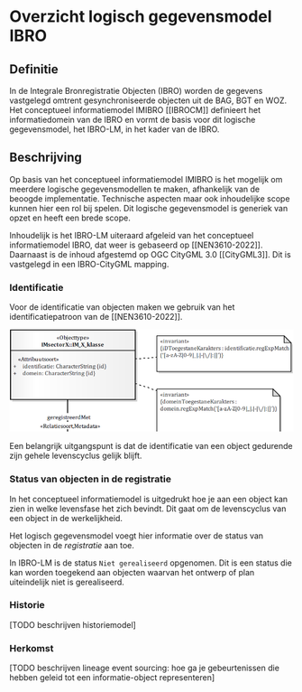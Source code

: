 # Overzicht logisch gegevensmodel IBRO

## Definitie
In de Integrale Bronregistratie Objecten (IBRO) worden de gegevens vastgelegd omtrent gesynchroniseerde objecten uit de BAG, BGT en WOZ. Het conceptueel informatiemodel IMIBRO [[IBROCM]] definieert het informatiedomein van de IBRO en vormt de basis voor dit logische gegevensmodel, het IBRO-LM, in het kader van de IBRO.

## Beschrijving

Op basis van het conceptueel informatiemodel IMIBRO is het mogelijk om meerdere logische gegevensmodellen te maken, afhankelijk van de beoogde implementatie. Technische aspecten maar ook inhoudelijke scope kunnen hier een rol bij spelen. Dit logische gegevensmodel is generiek van opzet en heeft een brede scope. 

Inhoudelijk is het IBRO-LM uiteraard afgeleid van het conceptueel informatiemodel IBRO, dat weer is gebaseerd op [[NEN3610-2022]]. Daarnaast is de inhoud afgestemd op OGC CityGML 3.0 [[CityGML3]]. Dit is vastgelegd in een IBRO-CityGML mapping.

### Identificatie

Voor de identificatie van objecten maken we gebruik van het identificatiepatroon van de [[NEN3610-2022]]. 

![NEN 3610 identificatie](media/nen3610-identificatie.png "Modelleerpatroon voor identificatie in NEN 3610")

Een belangrijk uitgangspunt is dat de identificatie van een object gedurende zijn gehele levenscyclus gelijk blijft.

### Status van objecten in de registratie

In het conceptueel informatiemodel is uitgedrukt hoe je aan een object kan zien in welke levensfase het zich bevindt. Dit gaat om de levenscyclus van een object in de werkelijkheid. 

Het logisch gegevensmodel voegt hier informatie over de status van objecten in de *registratie* aan toe. 

In IBRO-LM is de status `Niet gerealiseerd` opgenomen. Dit is een status die kan worden toegekend aan objecten waarvan het ontwerp of plan uiteindelijk niet is gerealiseerd.

### Historie

[TODO beschrijven historiemodel]

### Herkomst 

[TODO beschrijven lineage event sourcing: hoe ga je gebeurtenissen die hebben geleid tot een informatie-object representeren]